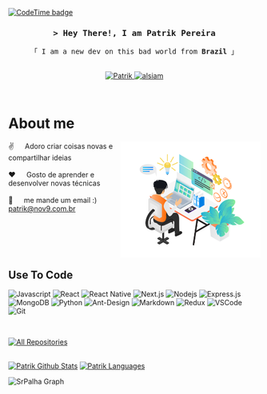 <!--
<h2 align="center">
  <img src="https://media.giphy.com/media/hvRJCLFzcasrR4ia7z/giphy.gif" width="28">
</h2>
-->


[![CodeTime badge](https://img.shields.io/endpoint?style=for-the-badge&color=red&url=https%3A%2F%2Fapi.codetime.dev%2Fshield%3Fid%3D20481%26project%3D%26in%3D23587200000)](https://codetime.dev)

<!-- Intro  -->
<h3 align="center">
        <samp>&gt; Hey There!, I am
                <b>Patrik Pereira</b>
        </samp>
</h3>


<p align="center"> 
  <samp>
    「 I am a new dev on this bad world from <b>Brazil</b> 」
    <br>
    <br>
  </samp>
</p>

<p align="center">
 </a>
 <a href="https://www.linkedin.com/in/patrik-pereira-3b760058/" target="_blank">
  <img src="https://img.shields.io/badge/LinkedIn-0077B5?style=for-the-badge&logo=linkedin&logoColor=white" alt="Patrik"/>
 </a>
 <a href="https://instagram.com/palha.exe" target="_blank">
  <img src="https://img.shields.io/badge/Instagram-fe4164?style=for-the-badge&logo=instagram&logoColor=white" alt="alsiam" />
  </a> 
</p>
<br />

<!-- About Section -->
 # About me
 
<p>
 <img align="right" width="280" src="/assets/programmer.png" alt="Coding" />
  
 ✌️ &emsp; Adoro criar coisas novas e compartilhar ideias <br/><br/>
 ❤️ &emsp; Gosto de aprender e desenvolver novas técnicas<br/><br/>
 📧 &emsp; me mande um email :) patrik@nov9.com.br<br/><br/>

</p>

<br/>
<br/>
<br/>

## Use To Code

![Javascript](https://img.shields.io/badge/Javascript-F0DB4F?style=for-the-badge&labelColor=black&logo=javascript&logoColor=F0DB4F)
![React](https://img.shields.io/badge/-React-61DBFB?style=for-the-badge&labelColor=black&logo=react&logoColor=61DBFB)
![React Native](https://img.shields.io/badge/React_Native-20232A?style=for-the-badge&logo=react&logoColor=61DAFB)
![Next.js](https://img.shields.io/badge/next.js-000000?style=for-the-badge&logo=nextdotjs&logoColor=white)
![Nodejs](https://img.shields.io/badge/Nodejs-3C873A?style=for-the-badge&labelColor=black&logo=node.js&logoColor=3C873A)
![Express.js](https://img.shields.io/badge/Express.js-000000?style=for-the-badge&logo=express&logoColor=white)
![MongoDB](https://img.shields.io/badge/MongoDB-4EA94B?style=for-the-badge&logo=mongodb&logoColor=white)
![Python](https://img.shields.io/badge/Python-3776AB?style=for-the-badge&logo=python&logoColor=yellow)
![Ant-Design](https://img.shields.io/badge/AntDesign-0170FE?style=for-the-badge&logo=antdesign&logoColor=white)
![Markdown](https://img.shields.io/badge/Markdown-000000?style=for-the-badge&logo=markdown&logoColor=white)
![Redux](https://img.shields.io/badge/Redux-593D88?style=for-the-badge&logo=redux&logoColor=white)
![VSCode](https://img.shields.io/badge/Visual_Studio-0078d7?style=for-the-badge&logo=visual%20studio&logoColor=white)
![Git](https://img.shields.io/badge/Git-F05032?style=for-the-badge&logo=git&logoColor=white)

<br>
<p align="left">
  <a href="https://github.com/srpalha?tab=repositories" target="_blank"><img alt="All Repositories" title="All Repositories" src="https://img.shields.io/badge/-All%20Repos-2962FF?style=for-the-badge&logo=koding&logoColor=white"/></a>
</p>
<br/>

<a> 
    <a href="https://github.com/srpalha"><img alt="Patrik Github Stats" src="https://denvercoder1-github-readme-stats.vercel.app/api?username=srpalha&show_icons=true&count_private=true&theme=react&border_color=7F3FBF&bg_color=0D1117&title_color=F85D7F&icon_color=F8D866" height="192px" width="49.5%"/></a>
  <a href="https://github.com/srpalha"><img alt="Patrik Languages" src="https://denvercoder1-github-readme-stats.vercel.app/api/top-langs/?username=srpalha&langs_count=8&layout=compact&theme=react&border_color=7F3FBF&bg_color=0D1117&title_color=F85D7F&icon_color=F8D866" height="192px" width="49.5%"/></a>
  <br/>
</a>


![SrPalha Graph](https://github-readme-activity-graph.vercel.app/graph?username=Patrik&custom_title=Sr%20Palha%20GitHub%20Activity%20Graph&bg_color=0D1117&color=7F3FBF&line=7F3FBF&point=7F3FBF&area_color=FFFFFF&title_color=FFFFFF&area=true)